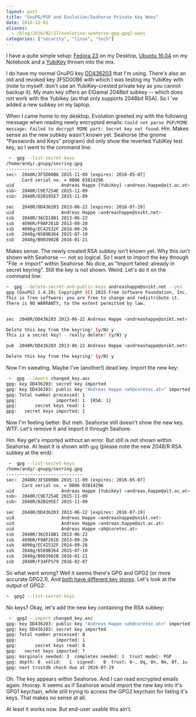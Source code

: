 ```yaml
---
layout: post
title: "GnuPG/PGP and Evolution/Seahorse Private Key Woes"
date: 2016-12-01
aliases:
  - /blog/2016/02/27/evolutino-seahorse-gpg-gpg2-woes
categories: ["security", "linux", "tech"]
---
```


I have a quite simple setup: [Fedora 23](https://getfedora.org/workstation/) on
my Desktop, [Ubuntu 16.04](http://cdimage.ubuntu.com/daily-live/current/) on my
Notebook and a
[YubiKey](https://www.yubico.com/products/yubikey-hardware/yubikey4/) thrown
into the mix.

I do have my normal GnuPG key
[DD436203](https://pgp.mit.edu/pks/lookup?op=vindex&search=0x648B35DADD436203)
that I'm using. There's also an old and revoked key 3F5D00B6 with which I was
testing my YubiKey with (note to myself: don't use an YubiKey-crested private
key as you cannot backup it). My main key offers an ElGamal 2048bit subkey --
which does not work with the Yubikey (as that only supports 2048bit RSA). So I
've added a new subkey on my laptop.

When I came home to my desktop, Evolution greeted my with the following message
when reading newly encrypted emails: `Could not parse PGP/MIME message: Failed
to decrypt MIME part: Secret key not found`. Hm. Makes sense as the new subkey
wasn't known yet. Seahorse (the gnome "Passwords and Keys" program) did only
show the reverted YubiKey test key, so I went to the command line:

~~~ bash
 ~  gpg --list-secret-keys 
/home/andy/.gnupg/secring.gpg
-----------------------------
sec>  2048R/3F5D00B6 2015-11-09 [expires: 2016-05-07]
      Card serial no. = 0006 03814296
uid                  Andreas Happe (YubiKey) <andreas.happe@ait.ac.at>
ssb>  2048R/C9E7254E 2015-11-09
ssb>  2048R/D2B195E7 2015-11-09

sec   2048R/DD436203 2013-06-22 [expires: 2016-07-19]
uid                  Andreas Happe <andreashappe@snikt.net>
ssb   2048R/36CD18B1 2013-06-22
ssb   4096R/F9AF261D 2013-09-20
ssb   4096g/EC42532F 2014-09-26
ssb   2048g/6589B364 2015-07-10
ssb   2048g/B903902B 2016-01-21
~~~

Makes sense. The newly created RSA subkey isn't known yet. Why this isn't shown
with Seahorse --- not so logical. So I want to import the key through "File ->
Import" within Seahorse. No dice, as "Import failed: already in secret
keyring". Still the key is not shown. Weird. Let's do it on the command line:

~~~ bash
~  gpg --delete-secret-and-public-keys andreashappe@snikt.net --yes 
gpg (GnuPG) 1.4.20; Copyright (C) 2015 Free Software Foundation, Inc.
This is free software: you are free to change and redistribute it.
There is NO WARRANTY, to the extent permitted by law.


sec  2048R/DD436203 2013-06-22 Andreas Happe <andreashappe@snikt.net>

Delete this key from the keyring? (y/N) y
This is a secret key! - really delete? (y/N) y

pub  2048R/DD436203 2013-06-22 Andreas Happe <andreashappe@snikt.net>

Delete this key from the keyring? (y/N) y
~~~

Now I'm sweating. Maybe I've (another!) dead key. Import the new key:

~~~ bash
 ~  gpg --import changed_key.asc 
gpg: key DD436203: secret key imported
gpg: key DD436203: public key "Andreas Happe <ah@coretec.at>" imported
gpg: Total number processed: 1
gpg:               imported: 1  (RSA: 1)
gpg:       secret keys read: 1
gpg:   secret keys imported: 1
~~~

Now I'm feeling better. But meh. Seahorse still doesn't show the new key. WTF.
Let's remove it and import it through Seahore.

Hm. Key get's imported without an error. But still is not shown within
Seahorse. At least it is shown with `gpg` (please note the new 2048/R RSA
subkey at the end):

~~~ bash
 ~  gpg --list-secret-keys 
/home/andy/.gnupg/secring.gpg
-----------------------------
sec>  2048R/3F5D00B6 2015-11-09 [expires: 2016-05-07]
      Card serial no. = 0006 03814296
uid                  Andreas Happe (YubiKey) <andreas.happe@ait.ac.at>
ssb>  2048R/C9E7254E 2015-11-09
ssb>  2048R/D2B195E7 2015-11-09

sec   2048R/DD436203 2013-06-22 [expires: 2016-07-19]
uid                  Andreas Happe <andreashappe@snikt.net>
uid                  Andreas Happe <andreas.happe@ait.ac.at>
uid                  Andreas Happe <ah@coretec.at>
ssb   2048R/36CD18B1 2013-06-22
ssb   4096R/F9AF261D 2013-09-20
ssb   4096g/EC42532F 2014-09-26
ssb   2048g/6589B364 2015-07-10
ssb   2048g/B903902B 2016-01-21
ssb   2048R/F34FF579 2016-02-07
~~~

So what went wrong? Well it seems there's GPG and GPG2 (or more accurate
GPG2.1). And [both have different key
stores](https://superuser.com/questions/655246/are-gnupg-1-and-gnupg-2-compatible-with-each-other).
Let's look at the output of GPG2:

~~~ bash
~  gpg2 --list-secret-keys 
~~~

No keys? Okay, let's add the new key containing the RSA subkey:

~~~ bash
 ~  gpg2 --import changed_key.asc 
gpg: key DD436203: public key "Andreas Happe <ah@coretec.at>" imported
gpg: key DD436203: secret key imported
gpg: Total number processed: 8
gpg:               imported: 1
gpg:       secret keys read: 8
gpg:   secret keys imported: 7
gpg: marginals needed: 3  completes needed: 1  trust model: PGP
gpg: depth: 0  valid:   1  signed:   0  trust: 0-, 0q, 0n, 0m, 0f, 1u
gpg: next trustdb check due at 2016-07-19
~~~

Oh. The key appears within Seahorse. And I can read encrypted emails again.
Hooray. It seems as if Seahorse would import the new key into it's GPG1
keychain, while still trying to access the GPG2 keychain for listing it's keys.
That makes no sense at all.

At least it works now. But end-user usable this ain't.
